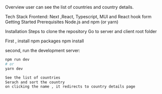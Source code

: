 Overview
user can see the list of countries and country details.

Tech Stack
Frontend: Next ,React, Typescript, MUI and React hook form
Getting Started
Prerequisites
Node.js and npm (or yarn)

Installation
Steps to clone the repository Go to server and client root folder 

First , install npm packages
npm install

second, run the development server:

```bash
npm run dev
# or
yarn dev

See the list of countries
Serach and sort the country
on clicking the name , it redirects to country details page

